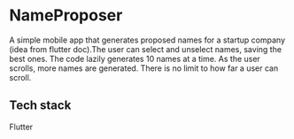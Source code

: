 # NameProposer
A simple mobile app that generates proposed names for a startup company (idea from flutter doc).The user can select and unselect names, saving the best ones. The code lazily generates 10 names at a time. As the user scrolls, more names are generated. There is no limit to how far a user can scroll.

## Tech stack
Flutter
